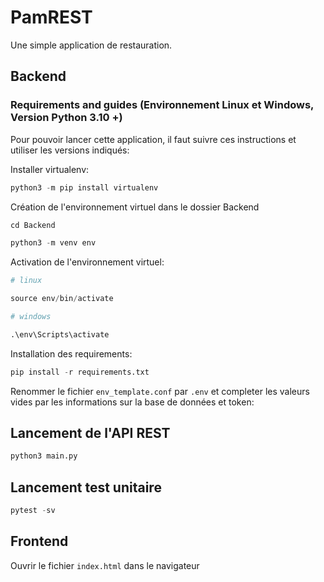 # PamREST

Une simple application de restauration.


## Backend
### Requirements and guides (Environnement Linux et Windows, Version Python 3.10 +)


Pour pouvoir lancer cette application, il faut suivre ces instructions et utiliser les versions indiqués:

Installer virtualenv:

```s
python3 -m pip install virtualenv

```

Création de l'environnement virtuel dans le dossier Backend

```s
cd Backend

python3 -m venv env

```

Activation de l'environnement virtuel:


```s
# linux

source env/bin/activate

```

```s
# windows

.\env\Scripts\activate

```


Installation des requirements:

```s
pip install -r requirements.txt
```

Renommer le fichier `env_template.conf` par `.env` et completer les valeurs vides par les informations sur la base de données et token:


## Lancement de l'API REST


```s
python3 main.py

```

## Lancement test unitaire


```s
pytest -sv

```

## Frontend

Ouvrir le fichier `index.html` dans le navigateur

